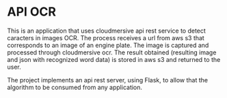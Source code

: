 # API OCR 

This is an application that uses cloudmersive api rest service to detect caracters in images OCR. The process receives a url from aws s3 that corresponds to an image of an engine plate. The image is captured and processed through cloudmersive ocr. The result obtained (resulting image and json with recognized word data) is stored in aws s3 and returned to the user.

The project implements an api rest server, using Flask, to allow that the algorithm to be consumed from any application. 